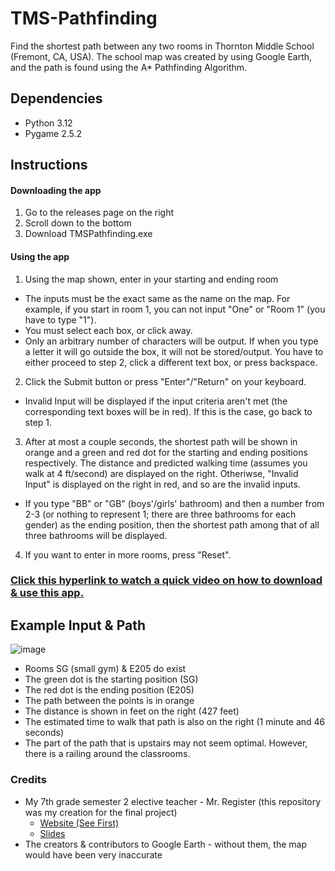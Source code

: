# TMS-Pathfinding
Find the shortest path between any two rooms in Thornton Middle School (Fremont, CA, USA). The school map was created by using Google Earth, and the path is found using the A* Pathfinding Algorithm.

## Dependencies
- Python 3.12
- Pygame 2.5.2

## Instructions
#### Downloading the app
1. Go to the releases page on the right
2. Scroll down to the bottom
3. Download TMSPathfinding.exe

#### Using the app
1. Using the map shown, enter in your starting and ending room
  - The inputs must be the exact same as the name on the map. For example, if you start in room 1, you can not input "One" or "Room 1" (you have to type "1").
  - You must select each box, or click away.
  - Only an arbitrary number of characters will be output. If when you type a letter it will go outside the box, it will not be stored/output. You have to either proceed to step 2, click a different text box, or press backspace.
    
2. Click the Submit button or press "Enter"/"Return" on your keyboard.
  - Invalid Input will be displayed if the input criteria aren't met (the corresponding text boxes will be in red). If this is the case, go back to step 1.  
   
3. After at most a couple seconds, the shortest path will be shown in orange and a green and red dot for the starting and ending positions respectively. The distance and predicted walking time (assumes you walk at 4 ft/second) are displayed on the right. Otheriwse, "Invalid Input" is displayed on the right in red, and so are the invalid inputs.
  - If you type "BB" or "GB" (boys'/girls' bathroom) and then a number from 2-3 (or nothing to represent 1; there are three bathrooms for each gender) as the ending position, then the shortest path among that of all three bathrooms will be displayed. 

4. If you want to enter in more rooms, press "Reset".

### [Click this hyperlink to watch a quick video on how to download & use this app.](https://drive.google.com/file/d/1aeKbPn9trmSMnZFZG-2qBPAZ8cfzjj_P/view?usp=sharing)

## Example Input & Path
![image](https://github.com/Pramad712/Thornton-Shortest-Paths/assets/77818951/3d480c4b-c526-4bc5-b5a6-b502f9dcc323)

- Rooms SG (small gym) & E205 do exist
- The green dot is the starting position (SG)
- The red dot is the ending position (E205)
- The path between the points is in orange
- The distance is shown in feet on the right (427 feet)
- The estimated time to walk that path is also on the right (1 minute and 46 seconds)
- The part of the path that is upstairs may not seem optimal. However, there is a railing around the classrooms.

### Credits
- My 7th grade semester 2 elective teacher - Mr. Register (this repository was my creation for the final project)
  - [Website (See First)](https://www.mrregister.net/dmar/pac/)
  - [Slides](https://docs.google.com/presentation/d/1HcD0SSQhEydkitxebxhG70NtDNg3fa_p24LJYXlT_oA/edit?usp=sharing)
- The creators & contributors to Google Earth - without them, the map would have been very inaccurate

